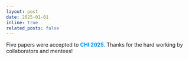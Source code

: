 ```yaml
---
layout: post
date: 2025-01-01 
inline: true
related_posts: false
---
```


Five papers were accepted to **<span style="color:#0096FF">CHI 2025</span>**. Thanks for the hard working by collaborators and mentees!

